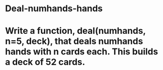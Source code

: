 # Deal-numhands-hands

# Write a function, deal(numhands, n=5, deck), that deals numhands hands with n cards each. This builds a deck of 52 cards.
